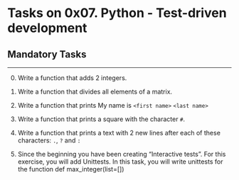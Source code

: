 # Tasks on 0x07. Python - Test-driven development

## Mandatory Tasks

---

0. Write a function that adds 2 integers.

1. Write a function that divides all elements of a matrix.

2. Write a function that prints My name is `<first name>` `<last name>`

3. Write a function that prints a square with the character `#`.

4. Write a function that prints a text with 2 new lines after each of these characters: `.`, `?` and `:`

5. Since the beginning you have been creating “Interactive tests”. For this exercise, you will add Unittests.
    In this task, you will write unittests for the function def max_integer(list=[])
